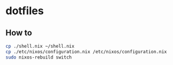 # dotfiles

## How to

```bash
cp ./shell.nix ~/shell.nix
cp ./etc/nixos/configuration.nix /etc/nixos/configuration.nix
sudo nixos-rebuild switch
```

